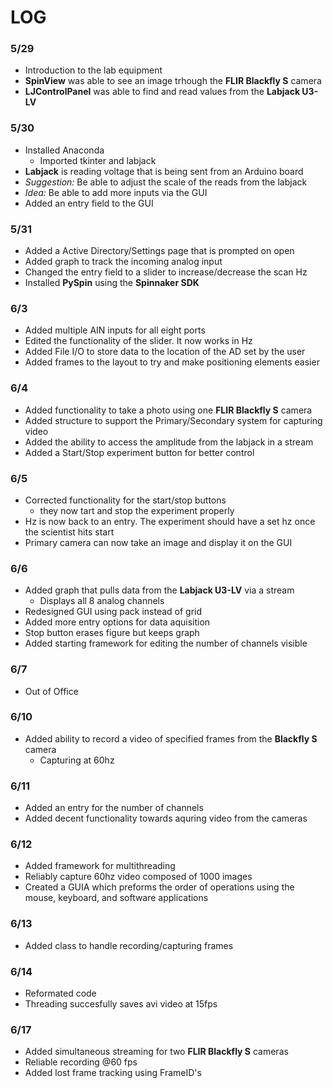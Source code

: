# LOG 

### 5/29
- Introduction to the lab equipment
- **SpinView** was able to see an image trhough the **FLIR Blackfly S** camera
- **LJControlPanel** was able to find and read values from the **Labjack U3-LV**

### 5/30
- Installed Anaconda
  - Imported tkinter and labjack 
- **Labjack** is reading voltage that is being sent from an Arduino board
- *Suggestion:* Be able to adjust the scale of the reads from the labjack 
- *Idea:* Be able to add more inputs via the GUI 
- Added an entry field to the GUI

### 5/31
- Added a Active Directory/Settings page that is prompted on open
- Added graph to track the incoming analog input
- Changed the entry field to a slider to increase/decrease the scan Hz
- Installed **PySpin** using the **Spinnaker SDK**

### 6/3
- Added multiple AIN inputs for all eight ports
- Edited the functionality of the slider. It now works in Hz 
- Added File I/O to store data to the location of the AD set by the user
- Added frames to the layout to try and make positioning elements easier

### 6/4
- Added functionality to take a photo using one **FLIR Blackfly S** camera
- Added structure to support the Primary/Secondary system for capturing video
- Added the ability to access the amplitude from the labjack in a stream 
- Added a Start/Stop experiment button for better control

### 6/5
- Corrected functionality for the start/stop buttons
  - they now tart and stop the experiment properly
- Hz is now back to an entry. The experiment should have a set hz once the scientist hits start
- Primary camera can now take an image and display it on the GUI

### 6/6
- Added graph that pulls data from the **Labjack U3-LV** via a stream
  - Displays all 8 analog channels
- Redesigned GUI using pack instead of grid
- Added more entry options for data aquisition 
- Stop button erases figure but keeps graph
- Added starting framework for editing the number of channels visible

### 6/7
- Out of Office

### 6/10
- Added ability to record a video of specified frames from the **Blackfly S** camera
  - Capturing at 60hz

### 6/11
- Added an entry for the number of channels
- Added decent functionality towards aquring video from the cameras

### 6/12 
- Added framework for multithreading
- Reliably capture 60hz video composed of 1000 images
- Created a GUIA which preforms the order of operations using the mouse, keyboard, and software applications

### 6/13 
- Added class to handle recording/capturing frames

### 6/14
- Reformated code
- Threading succesfully saves avi video at 15fps 

### 6/17
- Added simultaneous streaming for two **FLIR Blackfly S** cameras
- Reliable recording @60 fps
- Added lost frame tracking using FrameID's